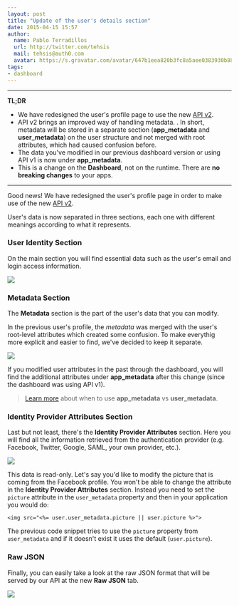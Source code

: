 ```yaml
---
layout: post
title: "Update of the user's details section"
date: 2015-04-15 15:57
author:
  name: Pablo Terradillos
  url: http://twitter.com/tehsis
  mail: tehsis@auth0.com
  avatar: https://s.gravatar.com/avatar/647b1eea820b3fc8a5aee0383930b888?s=60
tags:
- dashboard
---
```

---
**TL;DR**

  * We have redesigned the user's profile page to use the new [API v2](https://auth0.com/docs/apiv2).
  * API v2 brings an improved way of handling metadata. [](https://auth0.com/docs/apiv2Changes#8). In short, metadata will be stored in a separate section (__app\_metadata__ and __user\_metadata__) on the user structure and not merged with root attributes, which had caused confusion before.
  * The data you've modified in our previous dashboard version or using API v1 is now under __app\_metadata__.
  * This is a change on the __Dashboard__, not on the runtime. There are __no breaking changes__ to your apps.

---

Good news! We have redesigned the user's profile page in order to make use of the new [API v2](https://auth0.com/docs/apiv2).

User's data is now separated in three sections, each one with different meanings according to what it represents.

### User Identity Section

On the main section you will find essential data such as the user's email and login access information.

![](https://cdn.auth0.com/blog/new-profile-1.png)

### Metadata Section

The __Metadata__ section is the part of the user's data that you can modify.

In the previous user's profile, the _metadata_ was merged with the user's root-level attributes which created some confusion. To make everythig more explicit and easier to find, we've decided to keep it separate.

![](https://cdn.auth0.com/blog/new-profile-2.png)

If you modified user attributes in the past through the dashboard, you will find the additional attributes under __app\_metadata__  after this change (since the dashboard was using API v1).

> [Learn more](https://auth0.com/docs/apiv2Changes#8) about when to use __app\_metadata__ vs __user\_metadata__.

### Identity Provider Attributes Section

Last but not least, there's the __Identity Provider Attributes__ section. Here you will find all the information retrieved from the authentication provider (e.g. Facebook, Twitter, Google, SAML, your own provider, etc.).

![](https://cdn.auth0.com/blog/new-profile-3.png)

This data is read-only. Let's say you'd like to modify the picture that is coming from the Facebook profile. You won't be able to change the attribute in the __Identity Provider Attributes__ section. Instead you need to set the `picture` attribute in the `user_metadata` property and then in your application you would do:

```
<img src="<%= user.user_metadata.picture || user.picture %>">
```

The previous code snippet tries to use the `picture` property from `user_metadata` and if it doesn't exist it uses the default (`user.picture`).

### Raw JSON

Finally, you can easily take a look at the raw JSON format that will be served by our API at the new __Raw JSON__ tab.

![](https://cdn.auth0.com/blog/new-profile-4.png)

